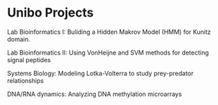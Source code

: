 # Unibo Projects
Lab Bioinformatics I: Buliding a Hidden Makrov Model (HMM) for Kunitz domain.

Lab Bioinformatics II: Using VonHeijne and SVM methods for detecting signal peptides 

Systems Biology: Modeling Lotka-Volterra to study prey-predator relationships

DNA/RNA dynamics: Analyzing DNA methylation microarrays

